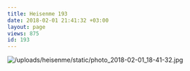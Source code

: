 ```yaml
---
title: Heisenme 193
date: 2018-02-01 21:41:32 +03:00
layout: page
views: 875
id: 193
---
```


![/uploads/heisenme/static/photo_2018-02-01_18-41-32.jpg](/uploads/heisenme/static/photo_2018-02-01_18-41-32.jpg)
